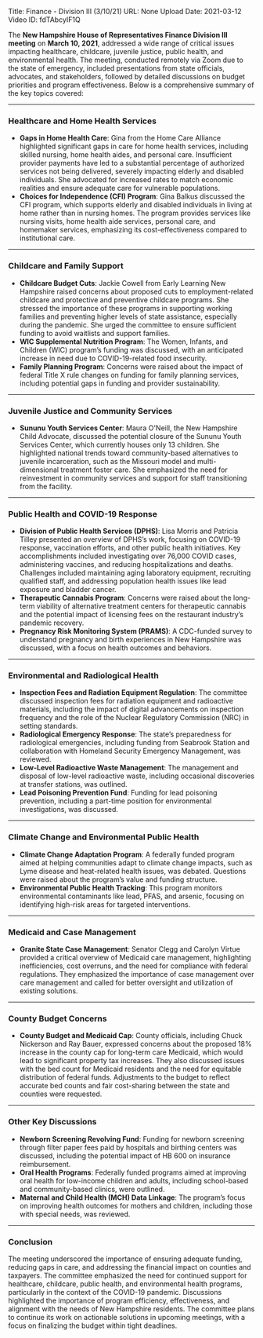 Title: Finance - Division III (3/10/21)
URL: None
Upload Date: 2021-03-12
Video ID: fdTAbcyIF1Q

The **New Hampshire House of Representatives Finance Division III meeting** on **March 10, 2021**, addressed a wide range of critical issues impacting healthcare, childcare, juvenile justice, public health, and environmental health. The meeting, conducted remotely via Zoom due to the state of emergency, included presentations from state officials, advocates, and stakeholders, followed by detailed discussions on budget priorities and program effectiveness. Below is a comprehensive summary of the key topics covered:

---

### **Healthcare and Home Health Services**
- **Gaps in Home Health Care**: Gina from the Home Care Alliance highlighted significant gaps in care for home health services, including skilled nursing, home health aides, and personal care. Insufficient provider payments have led to a substantial percentage of authorized services not being delivered, severely impacting elderly and disabled individuals. She advocated for increased rates to match economic realities and ensure adequate care for vulnerable populations.
- **Choices for Independence (CFI) Program**: Gina Balkus discussed the CFI program, which supports elderly and disabled individuals in living at home rather than in nursing homes. The program provides services like nursing visits, home health aide services, personal care, and homemaker services, emphasizing its cost-effectiveness compared to institutional care.

---

### **Childcare and Family Support**
- **Childcare Budget Cuts**: Jackie Cowell from Early Learning New Hampshire raised concerns about proposed cuts to employment-related childcare and protective and preventive childcare programs. She stressed the importance of these programs in supporting working families and preventing higher levels of state assistance, especially during the pandemic. She urged the committee to ensure sufficient funding to avoid waitlists and support families.
- **WIC Supplemental Nutrition Program**: The Women, Infants, and Children (WIC) program’s funding was discussed, with an anticipated increase in need due to COVID-19-related food insecurity.
- **Family Planning Program**: Concerns were raised about the impact of federal Title X rule changes on funding for family planning services, including potential gaps in funding and provider sustainability.

---

### **Juvenile Justice and Community Services**
- **Sununu Youth Services Center**: Maura O'Neill, the New Hampshire Child Advocate, discussed the potential closure of the Sununu Youth Services Center, which currently houses only 13 children. She highlighted national trends toward community-based alternatives to juvenile incarceration, such as the Missouri model and multi-dimensional treatment foster care. She emphasized the need for reinvestment in community services and support for staff transitioning from the facility.

---

### **Public Health and COVID-19 Response**
- **Division of Public Health Services (DPHS)**: Lisa Morris and Patricia Tilley presented an overview of DPHS’s work, focusing on COVID-19 response, vaccination efforts, and other public health initiatives. Key accomplishments included investigating over 76,000 COVID cases, administering vaccines, and reducing hospitalizations and deaths. Challenges included maintaining aging laboratory equipment, recruiting qualified staff, and addressing population health issues like lead exposure and bladder cancer.
- **Therapeutic Cannabis Program**: Concerns were raised about the long-term viability of alternative treatment centers for therapeutic cannabis and the potential impact of licensing fees on the restaurant industry’s pandemic recovery.
- **Pregnancy Risk Monitoring System (PRAMS)**: A CDC-funded survey to understand pregnancy and birth experiences in New Hampshire was discussed, with a focus on health outcomes and behaviors.

---

### **Environmental and Radiological Health**
- **Inspection Fees and Radiation Equipment Regulation**: The committee discussed inspection fees for radiation equipment and radioactive materials, including the impact of digital advancements on inspection frequency and the role of the Nuclear Regulatory Commission (NRC) in setting standards.
- **Radiological Emergency Response**: The state’s preparedness for radiological emergencies, including funding from Seabrook Station and collaboration with Homeland Security Emergency Management, was reviewed.
- **Low-Level Radioactive Waste Management**: The management and disposal of low-level radioactive waste, including occasional discoveries at transfer stations, was outlined.
- **Lead Poisoning Prevention Fund**: Funding for lead poisoning prevention, including a part-time position for environmental investigations, was discussed.

---

### **Climate Change and Environmental Public Health**
- **Climate Change Adaptation Program**: A federally funded program aimed at helping communities adapt to climate change impacts, such as Lyme disease and heat-related health issues, was debated. Questions were raised about the program’s value and funding structure.
- **Environmental Public Health Tracking**: This program monitors environmental contaminants like lead, PFAS, and arsenic, focusing on identifying high-risk areas for targeted interventions.

---

### **Medicaid and Case Management**
- **Granite State Case Management**: Senator Clegg and Carolyn Virtue provided a critical overview of Medicaid care management, highlighting inefficiencies, cost overruns, and the need for compliance with federal regulations. They emphasized the importance of case management over care management and called for better oversight and utilization of existing solutions.

---

### **County Budget Concerns**
- **County Budget and Medicaid Cap**: County officials, including Chuck Nickerson and Ray Bauer, expressed concerns about the proposed 18% increase in the county cap for long-term care Medicaid, which would lead to significant property tax increases. They also discussed issues with the bed count for Medicaid residents and the need for equitable distribution of federal funds. Adjustments to the budget to reflect accurate bed counts and fair cost-sharing between the state and counties were requested.

---

### **Other Key Discussions**
- **Newborn Screening Revolving Fund**: Funding for newborn screening through filter paper fees paid by hospitals and birthing centers was discussed, including the potential impact of HB 600 on insurance reimbursement.
- **Oral Health Programs**: Federally funded programs aimed at improving oral health for low-income children and adults, including school-based and community-based clinics, were outlined.
- **Maternal and Child Health (MCH) Data Linkage**: The program’s focus on improving health outcomes for mothers and children, including those with special needs, was reviewed.

---

### **Conclusion**
The meeting underscored the importance of ensuring adequate funding, reducing gaps in care, and addressing the financial impact on counties and taxpayers. The committee emphasized the need for continued support for healthcare, childcare, public health, and environmental health programs, particularly in the context of the COVID-19 pandemic. Discussions highlighted the importance of program efficiency, effectiveness, and alignment with the needs of New Hampshire residents. The committee plans to continue its work on actionable solutions in upcoming meetings, with a focus on finalizing the budget within tight deadlines.